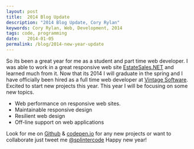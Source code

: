 ```yaml
---
layout: post
title:  2014 Blog Update
description: "2014 Blog Update, Cory Rylan"
keywords: Cory Rylan, Web, Development, 2014
tags: code, programming
date:   2014-01-05
permalink: /blog/2014-new-year-update
---
```


So its been a great year for me as a student and part time web developer.
I was able to work in a great responsive web site  <a href="http://www.estatesales.net" target="_blank">EstateSales.NET</a> and learned much from it.
Now that its 2014 I will graduate in the spring and I have officially been hired as a full time
web developer at <a href="http://www.vintagesoftware.com" target="_blank">Vintage Software</a>. Excited to start new projects this year. This year I will be
focusing on some new topics.

- Web performance on responsive web sites.
- Maintainable responsive design
- Resilient web design
- Off-line support on web applications

Look for me on [Github](https://github.com/splintercode) & [codepen.io](https://codepen.io/splintercode) for any new projects or want to collaborate just 
tweet me [@splintercode](https://twitter.com/splintercode) Happy new year!